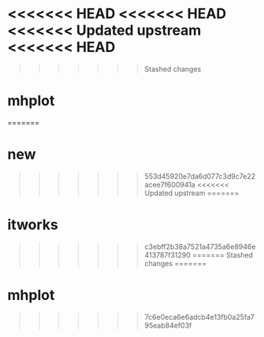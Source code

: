 <<<<<<< HEAD
<<<<<<< HEAD
<<<<<<< Updated upstream
<<<<<<< HEAD
=======
>>>>>>> Stashed changes
# mhplot
=======
# new
>>>>>>> 553d45920e7da6d077c3d9c7e22acee7f600941a
<<<<<<< Updated upstream
=======
# itworks
>>>>>>> c3ebff2b38a7521a4735a6e8946e413787f31290
=======
>>>>>>> Stashed changes
=======
# mhplot
>>>>>>> 7c6e0eca6e6adcb4e13fb0a25fa795eab84ef03f
